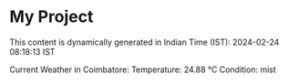 # My Project

This content is dynamically generated in Indian Time (IST): 2024-02-24 08:18:13 IST


Current Weather in Coimbatore:
Temperature: 24.88 °C
Condition: mist

